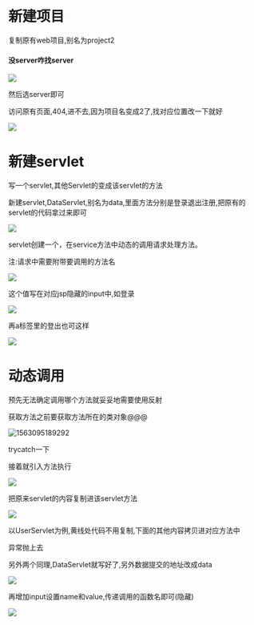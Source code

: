 # 新建项目

复制原有web项目,别名为project2

#### 没server咋找server

![](https://sumomoriaty.oss-cn-beijing.aliyuncs.com/markdown/20190714164354.png)

然后选server即可

访问原有页面,404,进不去,因为项目名变成2了,找对应位置改一下就好

![](https://sumomoriaty.oss-cn-beijing.aliyuncs.com/markdown/20190714164813.png)

# 新建servlet

写一个servlet,其他Servlet的变成该servlet的方法

新建servlet,DataServlet,别名为data,里面方法分别是登录退出注册,把原有的servlet的代码拿过来即可

![](https://sumomoriaty.oss-cn-beijing.aliyuncs.com/markdown/20190714165522.png)

servlet创建一个，在service方法中动态的调用请求处理方法。

注:请求中需要附带要调用的方法名

![](https://sumomoriaty.oss-cn-beijing.aliyuncs.com/markdown/20190714170035.png)

这个值写在对应jsp隐藏的input中,如登录

![](https://sumomoriaty.oss-cn-beijing.aliyuncs.com/markdown/20190714174240.png)

再a标签里的登出也可这样

![](https://sumomoriaty.oss-cn-beijing.aliyuncs.com/markdown/20190714174704.png)

# 动态调用

预先无法确定调用哪个方法就妥妥地需要使用反射

获取方法之前要获取方法所在的类对象@@@

![1563095189292](C:\Users\RuicyQuan\AppData\Roaming\Typora\typora-user-images\1563095189292.png)

trycatch一下

接着就引入方法执行

![](https://sumomoriaty.oss-cn-beijing.aliyuncs.com/markdown/20190714170928.png)

把原来servlet的内容复制进该servlet方法

![](https://sumomoriaty.oss-cn-beijing.aliyuncs.com/markdown/20190714171414.png)

以UserServlet为例,黄线处代码不用复制,下面的其他内容拷贝进对应方法中

异常抛上去

另外两个同理,DataServlet就写好了,另外数据提交的地址改成data

![](https://sumomoriaty.oss-cn-beijing.aliyuncs.com/markdown/20190714172319.png)

再增加input设置name和value,传递调用的函数名即可(隐藏)

![](https://sumomoriaty.oss-cn-beijing.aliyuncs.com/markdown/20190715090613.png)



